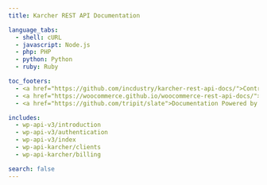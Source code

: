 ```yaml
---
title: Karcher REST API Documentation

language_tabs:
  - shell: cURL
  - javascript: Node.js
  - php: PHP
  - python: Python
  - ruby: Ruby

toc_footers:
  - <a href="https://github.com/incdustry/karcher-rest-api-docs/">Contributing to Karcher REST API Docs</a>
  - <a href="https://woocommerce.github.io/woocommerce-rest-api-docs/">WooCommerce REST API Docs</a>
  - <a href="https://github.com/tripit/slate">Documentation Powered by Slate</a>

includes:
  - wp-api-v3/introduction
  - wp-api-v3/authentication
  - wp-api-v3/index
  - wp-api-karcher/clients
  - wp-api-karcher/billing

search: false
---
```

